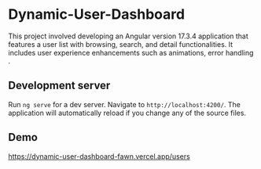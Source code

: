 # Dynamic-User-Dashboard

This project involved developing an Angular version 17.3.4 application that features a user list with browsing, search, and detail functionalities. It includes user experience enhancements such as animations, error handling .

## Development server

Run `ng serve` for a dev server. Navigate to `http://localhost:4200/`. The application will automatically reload if you change any of the source files.


## Demo
https://dynamic-user-dashboard-fawn.vercel.app/users
